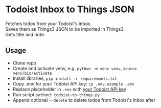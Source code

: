 # Todoist Inbox to Things JSON

Fetches todos from your Todoist's inbox.  
Saves them as Things3 JSON to be imported in Things3.  
Gets title and note.

## Usage

- Clone repo
- Create and activate venv, e.g. `python -m venv venv`, `source venv/bin/activate`
- Install libraries, `pip install -r requirements.txt`
- Copy .env for your Todoist API key: `cp .env.example .env`
- Replace placeholder in `.env` with [your Todoist API key](https://todoist.com/de/help/articles/find-your-api-token-Jpzx9IIlB)
- Run script `python3 todoist-to-things.py`
- Append optional `--delete` to delete todos from Todoist's inbox after
